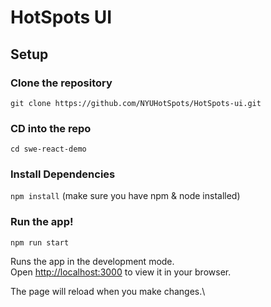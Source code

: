 # HotSpots UI

## Setup
### Clone the repository
`git clone https://github.com/NYUHotSpots/HotSpots-ui.git`

### CD into the repo
`cd swe-react-demo`

### Install Dependencies
`npm install` (make sure you have npm & node installed)

### Run the app!
`npm run start`

Runs the app in the development mode.\
Open [http://localhost:3000](http://localhost:3000) to view it in your browser.

The page will reload when you make changes.\

